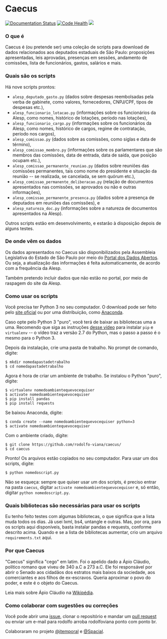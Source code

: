 # Caecus

[![Documentation Status](http://readthedocs.org/projects/caecus/badge/?version=latest)](http://caecus.readthedocs.io/en/latest/?badge=latest) [![Code Health](https://landscape.io/github/rodolfo-viana/caecus/master/landscape.svg?style=flat)](https://landscape.io/github/rodolfo-viana/caecus/master) [![](https://img.shields.io/badge/made%20with-%3C3-red.svg)](https://rodolfoviana.com.br/)

### O que é
Caecus é (ou pretende ser) uma coleção de scripts para download de dados relacionados aos deputados estaduais de São Paulo: proposições apresentadas, leis aprovadas, presenças em sessões, andamento de comissões, lista de funcionários, gastos, salários e mais.

### Quais são os scripts
Há nove scripts prontos: 

* `alesp_deputado_gasto.py` (dados sobre despesas reembolsadas pela verba de gabinete, como valores, fornecedores, CNPJ/CPF, tipos de despesas etc.), 
* `alesp_funcionario_lotacao.py` (informações sobre os funcionários da Alesp, como nomes, histórico de lotações, período nas lotações), 
* `alesp_funcionario_cargo.py` (informações sobre os funcionários da Alesp, como nomes, histórico de cargos, regime de contratação, período nos cargos),
* `alesp_comissao.py` (dados sobre as comissões, como siglas e data de término),
* `alesp_comissao_membro.py` (informações sobre os parlamentares que são membros das comissões, data de entrada, data de saída, que posição ocupam etc.),
* `alesp_comissao_permanente_reuniao.py` (dados sobre reuniões das comissões permanentes, tais como nome do presidente e situação da reunião -- se realizada, se cancelada, se sem quórum etc.),
* `alesp_comissao_permanente_deliberacao.py` (relação de documentos apresentados nas comissões, se aprovados ou não e outras informações),
* `alesp_comissao_permanente_presenca.py` (dados sobre a presença de deputados em reuniões das comissões), e
* `alesp_natureza_doc.py` (informações sobre a natureza de documentos apresentados na Alesp).

Outros scripts estão em desenvolvimento, e estarão à disposição depois de alguns testes.

### De onde vêm os dados
Os dados apresentados no Caecus são disponibilizados pela Assembleia Legislativa do Estado de São Paulo por meio do [Portal dos Dados Abertos](https://www.al.sp.gov.br/dados-abertos/). Ou seja, a atualização das informações é feita automaticamente, de acordo com a frequência da Alesp. 

Também pretendo incluir dados que não estão no portal, por meio de raspagem do site da Alesp.

### Como usar os scripts
Você precisa ter Python 3 no seu computador. O download pode ser feito pelo [site oficial](https://www.python.org/downloads/) ou por uma distribuição, como [Anaconda](https://www.anaconda.com/download/). 

Caso opte pelo Python 3 "puro", você terá de baixar as bibliotecas uma a uma. Recomendo que siga as instruções [desse vídeo](https://www.youtube.com/watch?v=AnIDjAilIzM) para instalar `pip` e `virtualenv` -- o vídeo traz a versão 2.7 do Python, mas o passo a passo é o mesmo para o Python 3.

Depois da instalação, crie uma pasta de trabalho. No prompt de comando, digite:
```
$ mkdir nomedapastadetrabalho
$ cd nomedapastadetrabalho
```

Agora é hora de criar um ambiente de trabalho. Se instalou o Python "puro", digite:
```
$ virtualenv nomedoambientequevocequiser
$ activate nomedoambientequevocequiser
$ pip install pandas
$ pip install requests
```

Se baixou Anaconda, digite:
```
$ conda create --name nomedoambientequevocequiser python=3
$ activate nomedoambientequevocequiser
```

Com o ambiente criado, digite:
```
$ git clone https://github.com/rodolfo-viana/caecus/
$ cd caecus
```

Pronto! Os arquivos estão copiados no seu computador. Para usar um dos scripts, digite:
```
$ python nomedoscript.py
```

Não se esqueça: sempre que quiser usar um dos scripts, é preciso entrar na pasta `caecus`, digitar `activate nomedoambientequevocequiser` e, só então, digitar `python nomedoscript.py`.

### Quais bibliotecas são necessárias para usar os scripts
Eu tenho feito testes com algumas bibliotecas, o que significa que a lista muda todos os dias. Já usei lxml, bs4, untangle e outras. Mas, por ora, para os scripts aqui disponíveis, basta instalar pandas e requests, conforme descrito acima. Quando e se a lista de bibliotecas aumentar, crio um arquivo `requirements.txt` aqui.

### Por que Caecus
"Caecus" significa "cego" em latim. Foi o apelido dado a Ápio Cláudio, político romano que viveu de 340 a.C a 273 a.C. Ele foi responsável por abrir o Senado aos cidadãos dos estratos mais baixos da sociedade, aos comerciantes e aos filhos de ex-escravos. Queria aproximar o povo do poder, e este é o objeto do Caecus. 

Leia mais sobre Ápio Cláudio na [Wikipédia](https://pt.wikipedia.org/wiki/%C3%81pio_Cl%C3%A1udio_Cego).

### Como colaborar com sugestões ou correções
Você pode abrir uma [issue](https://github.com/rodolfo-viana/caecus/issues), clonar o repositório e mandar um [pull request](https://github.com/rodolfo-viana/caecus/pulls) ou enviar um e-mail para rodolfo arroba rodolfoviana ponto com ponto br.

Colaboraram no projeto [@jtemporal](https://github.com/jtemporal) e [@Spacial](https://github.com/Spacial). 

